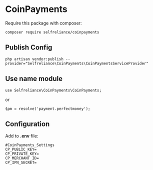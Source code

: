 # CoinPayments

Require this package with composer:
```
composer require selfreliance/coinpayments
```
## Publish Config

```
php artisan vendor:publish --provider="Selfreliance\CoinPayments\CoinPaymentsServiceProvider"
```

## Use name module

```
use Selfreliance\CoinPayments\CoinPayments;
```
or
```
$pm = resolve('payment.perfectmoney');
```


## Configuration

Add to **.env** file:

```
#CoinPayments_Settings
CP_PUBLIC_KEY=
CP_PRIVATE_KEY=
CP_MERCHANT_ID=
CP_IPN_SECRET=
```
